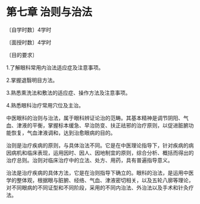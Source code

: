 # 第七章 治则与治法

〔自学时数〕4学时

〔面授时数〕4学时

〔目的要求〕

1.了解眼科常用内治法适应症及注意事项。

2.掌握退翳明目方法。

3.熟悉熏洗法和敷法的适应症、操作方法及注意事项。

4.熟悉眼科治疗常用穴位及主治。

中医眼科的治则与治法，属于眼科辨证论治的范畴。其基本精神是调节阴阳、气血、津液的平衡，掌握标本缓急、早治防变、扶正祛邪的治疗原则，以促进脏腑功能恢复，气血津液调和，达到治愈眼病的目的。

治则是治疗疾病的原则，与具体治法不同。它是在中医理论指导下，针对疾病的病因病机和临床表现，运用因时、因人、因地制宜的原则，综合分析、概括而得出的治疗总则。治则对临床治疗中的立法、处方、用药，具有普遍指导意义。

治法是治疗疾病的具体方法，它是在治则指导下确立的。眼科的治法，是运用中医学的整体观，根据眼与脏腑、经络、气血、津液密切相关，以及五轮八廓等理论，对不同眼病的不同证型和不同阶段，采用的不同内治法、外治法以及手术和针灸疗法。
